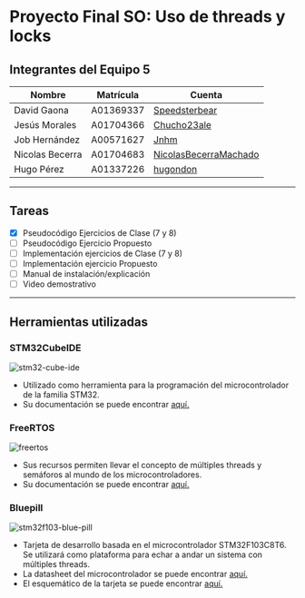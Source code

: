 # Proyecto Final SO: Uso de threads y locks 
## Integrantes del Equipo 5
| Nombre | Matrícula | Cuenta |
| ----------- | ----------- | ----------- |
| David Gaona  | A01369337  |[Speedsterbear](https://github.com/Speedsterbear)  |
| Jesús Morales| A01704366 | [Chucho23ale](https://github.com/Chucho23ale) |
| Job Hernández | A00571627 | [Jnhm](https://github.com/Jnhm) |
| Nicolas Becerra |A01704683  |[NicolasBecerraMachado](https://github.com/NicolasBecerraMachado)  |
| Hugo Pérez | A01337226 | [hugondon](https://github.com/Hugondon)  |
---
## Tareas
- [X] Pseudocódigo Ejercicios de Clase (7 y 8)
- [ ] Pseudocódigo Ejercicio Propuesto
- [ ] Implementación ejercicios de Clase (7 y 8)
- [ ] Implementación ejercicio Propuesto
- [ ] Manual de instalación/explicación
- [ ] Video demostrativo
---
## Herramientas utilizadas
### STM32CubeIDE
![stm32-cube-ide](https://user-images.githubusercontent.com/47252665/106367007-3465b880-6305-11eb-98c7-40b263969311.jpg)
- Utilizado como herramienta para la programación del microcontrolador de la familia STM32.
- Su documentación se puede encontrar [aquí.](https://www.st.com/en/development-tools/stm32cubeide.html#documentation)
### FreeRTOS
![freertos](https://user-images.githubusercontent.com/47252665/106366566-590c6100-6302-11eb-9a2c-a628cdd36abd.jpg)
- Sus recursos permiten llevar el concepto de múltiples threads y semáforos al mundo de los microcontroladores.
- Su documentación se puede encontrar [aquí.](https://www.freertos.org/Documentation/RTOS_book.html)
### Bluepill
![stm32f103-blue-pill](https://user-images.githubusercontent.com/47252665/106394767-ea8fd780-63c3-11eb-84fd-74fd53e39260.jpg)
- Tarjeta de desarrollo basada en el microcontrolador STM32F103C8T6. Se utilizará como plataforma para echar a andar un sistema con múltiples threads.
- La datasheet del microcontrolador se puede encontrar [aquí.](https://www.st.com/en/microcontrollers-microprocessors/stm32f103c8.html#documentation)
- El esquemático de la tarjeta se puede encontrar [aquí.](https://github.com/dhylands/stm32-test/blob/master/board-STM32F103-Mini/STM32F103C8T6-Schematic.pdf)
